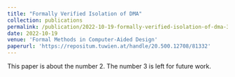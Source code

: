 ```yaml
---
title: "Formally Verified Isolation of DMA"
collection: publications
permalink: /publication/2022-10-19-formally-verified-isolation-of-dma-3
date: 2022-10-19
venue: 'Formal Methods in Computer-Aided Design'
paperurl: 'https://repositum.tuwien.at/handle/20.500.12708/81332'
---
```

This paper is about the number 2. The number 3 is left for future work.
